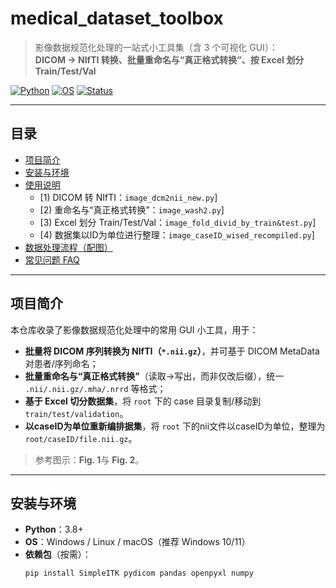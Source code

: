 # medical_dataset_toolbox

> 影像数据规范化处理的一站式小工具集（含 3 个可视化 GUI）：  
> **DICOM → NIfTI 转换、批量重命名与“真正格式转换”、按 Excel 划分 Train/Test/Val**

[![Python](https://img.shields.io/badge/Python-3.8%2B-blue)](https://www.python.org/)
[![OS](https://img.shields.io/badge/OS-Windows%20%7C%20Linux%20%7C%20macOS-informational)](#)
[![Status](https://img.shields.io/badge/Status-Active-brightgreen)](#)
<!-- 如果已确定开源协议，可替换下面的 Badge；否则先留空或写 TBD -->
<!-- [![License](https://img.shields.io/badge/License-MIT-green.svg)](LICENSE) -->

---

## 目录
- [项目简介](#项目简介)
- [安装与环境](#安装与环境)
- [使用说明](#使用说明)
  - [1) DICOM 转 NIfTI：`image_dcm2nii_new.py`]
  - [2) 重命名与“真正格式转换”：`image_wash2.py`]
  - [3) Excel 划分 Train/Test/Val：`image_fold_divid_by_train&test.py`]
  - [4) 数据集以ID为单位进行整理：`image_caseID_wised_recompiled.py`]
- [数据处理流程（配图）](#数据处理流程配图)
- [常见问题 FAQ](#常见问题-faq)


---

## 项目简介

本仓库收录了影像数据规范化处理中的常用 GUI 小工具，用于：
- **批量将 DICOM 序列转换为 NIfTI（`*.nii.gz`）**，并可基于 DICOM MetaData 对患者/序列命名；
- **批量重命名与“真正格式转换”**（读取→写出，而非仅改后缀），统一 `.nii/.nii.gz/.mha/.nrrd` 等格式；
- **基于 Excel 切分数据集**，将 `root` 下的 case 目录复制/移动到 `train/test/validation`。
- **以caseID为单位重新编排据集**，将 `root` 下的nii文件以caseID为单位，整理为`root/caseID/file.nii.gz`。

> 参考图示：**Fig. 1**与 **Fig. 2**。  


---

## 安装与环境

- **Python**：3.8+
- **OS**：Windows / Linux / macOS（推荐 Windows 10/11）
- **依赖包**（按需）：
  ```bash
  pip install SimpleITK pydicom pandas openpyxl numpy

  
